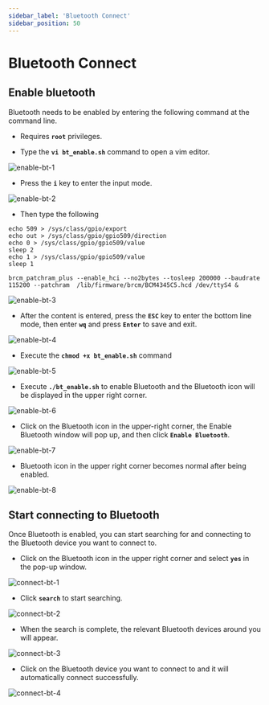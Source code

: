 ```yaml
---
sidebar_label: 'Bluetooth Connect'
sidebar_position: 50
---
```


# Bluetooth Connect

## Enable bluetooth

Bluetooth needs to be enabled by entering the following command at the command line.

- Requires **`root`** privileges.

- Type the **`vi bt_enable.sh`** command to open a vim editor.

![enable-bt-1](/docs/meles/enable-bt-1.webp)

- Press the **`i`** key to enter the input mode.

![enable-bt-2](/docs/meles/enable-bt-2.webp)

- Then type the following
```
echo 509 > /sys/class/gpio/export
echo out > /sys/class/gpio/gpio509/direction
echo 0 > /sys/class/gpio/gpio509/value
sleep 2
echo 1 > /sys/class/gpio/gpio509/value
sleep 1

brcm_patchram_plus --enable_hci --no2bytes --tosleep 200000 --baudrate 115200 --patchram  /lib/firmware/brcm/BCM4345C5.hcd /dev/ttyS4 &
```

![enable-bt-3](/docs/meles/enable-bt-3.webp)

- After the content is entered, press the **`ESC`** key to enter the bottom line mode, then enter **`wq`** and press **`Enter`** to save and exit. 

![enable-bt-4](/docs/meles/enable-bt-4.webp)

- Execute the **`chmod +x bt_enable.sh`** command

![enable-bt-5](/docs/meles/enable-bt-5.webp)

- Execute **`./bt_enable.sh`** to enable Bluetooth and the Bluetooth icon will be displayed in the upper right corner.

![enable-bt-6](/docs/meles/enable-bt-6.webp)

- Click on the Bluetooth icon in the upper-right corner, the Enable Bluetooth window will pop up, and then click **`Enable Bluetooth`**.

![enable-bt-7](/docs/meles/enable-bt-7.webp)

- Bluetooth icon in the upper right corner becomes normal after being enabled.

![enable-bt-8](/docs/meles/enable-bt-8.webp)

## Start connecting to Bluetooth

Once Bluetooth is enabled, you can start searching for and connecting to the Bluetooth device you want to connect to.

- Click on the Bluetooth icon in the upper right corner and select **`yes`** in the pop-up window.

![connect-bt-1](/docs/meles/connect-bt-1.webp)

- Click **`search`** to start searching.

![connect-bt-2](/docs/meles/connect-bt-2.webp)

- When the search is complete, the relevant Bluetooth devices around you will appear.

![connect-bt-3](/docs/meles/connect-bt-3.webp)

- Click on the Bluetooth device you want to connect to and it will automatically connect successfully.

![connect-bt-4](/docs/meles/connect-bt-4.webp)